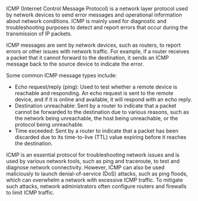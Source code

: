 ICMP (Internet Control Message Protocol) is a network layer protocol used by network devices to send error messages and operational information about network conditions. ICMP is mainly used for diagnostic and troubleshooting purposes to detect and report errors that occur during the transmission of IP packets.

ICMP messages are sent by network devices, such as routers, to report errors or other issues with network traffic. For example, if a router receives a packet that it cannot forward to the destination, it sends an ICMP message back to the source device to indicate the error.

Some common ICMP message types include:

- Echo request/reply (ping): Used to test whether a remote device is reachable and responding. An echo request is sent to the remote device, and if it is online and available, it will respond with an echo reply.  
- Destination unreachable: Sent by a router to indicate that a packet cannot be forwarded to the destination due to various reasons, such as the network being unreachable, the host being unreachable, or the protocol being unreachable.  
- Time exceeded: Sent by a router to indicate that a packet has been discarded due to its time-to-live (TTL) value expiring before it reaches the destination.

ICMP is an essential protocol for troubleshooting network issues and is used by various network tools, such as ping and traceroute, to test and diagnose network connectivity. However, ICMP can also be used maliciously to launch denial-of-service (DoS) attacks, such as ping floods, which can overwhelm a network with excessive ICMP traffic. To mitigate such attacks, network administrators often configure routers and firewalls to limit ICMP traffic.